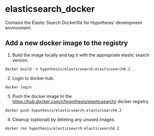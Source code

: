 # elasticsearch_docker
Contains the Elastic Search Dockerfile for Hypothesis' development environment.

## Add a new docker image to the registry
1. Build the image locally and tag it with the appropriate elastic search version.
```
docker build -t hypothesis/elasticsearch:elasticsearch6.2 .
```
2. Login to docker hub.
```
docker login
```
3. Push the docker image to the https://hub.docker.com/r/hypothesis/elasticsearch/ docker registry.
```
docker push hypothesis/elasticsearch:elasticsearch6.2
```
4. Cleanup (optional) by deleting any unused images.
```
docker rmi hypothesis/elasticsearch:elasticsearch6.2
```
